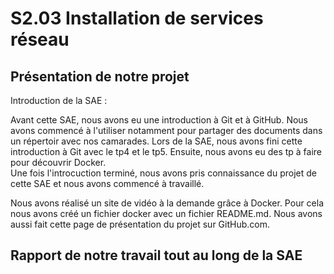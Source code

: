 # S2.03 Installation de services réseau

## Présentation de notre projet

Introduction de la SAE :

Avant cette SAE, nous avons eu une introduction à Git et à GitHub. Nous avons commencé à l'utiliser notamment pour partager des documents dans un répertoir avec nos camarades. Lors de la SAE, nous avons fini cette introduction à Git avec le tp4 et le tp5. 
Ensuite, nous avons eu des tp à faire pour découvrir Docker.   
Une fois l'introcuction terminé, nous avons pris connaissance du projet de cette SAE et nous avons commencé à travaillé.


Nous avons réalisé un site de vidéo à la demande grâce à Docker. Pour cela nous avons créé un fichier docker avec un fichier README.md. Nous avons aussi fait cette page de présentation du projet sur GitHub.com.
  
## Rapport de notre travail tout au long de la SAE

